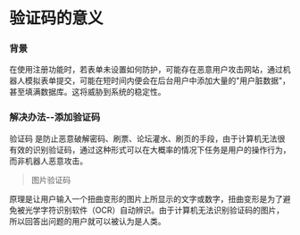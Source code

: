 # 验证码的意义
### 背景

在使用注册功能时，若表单未设置如何防护，可能存在恶意用户攻击网站，通过机器人模拟表单提交，可能在短时间内便会在后台用户中添加大量的"用户脏数据"，甚至填满数据库。这将威胁到系统的稳定性。

### 解决办法--添加验证码

验证码 是防止恶意破解密码、刷票、论坛灌水、刷页的手段，由于计算机无法很有效的识别验证码，通过这种形式可以在大概率的情况下任务是用户的操作行为，而非机器人恶意攻击。

>图片验证码

原理是让用户输入一个扭曲变形的图片上所显示的文字或数字，扭曲变形是为了避免被光学字符识别软件（OCR）自动辨识。由于计算机无法识别验证码的图片，所以回答出问题的用户就可以被认为是人类。
